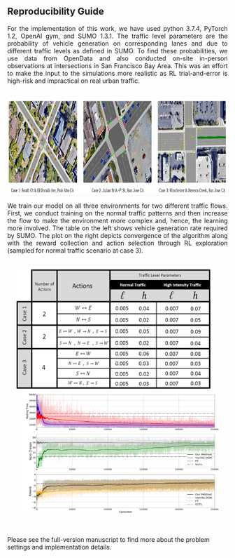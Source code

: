 ## Reproducibility Guide ##

<div align="justify"> For the implementation of this work, we have used python 3.7.4, PyTorch 1.2, OpenAI gym, and SUMO 1.3.1. The traffic level parameters are the probability of vehicle generation on corresponding lanes and due to different traffic levels as defined in SUMO. To find these probabilities, we use data from OpenData and also conducted on-site in-person observations at intersections in San Francisco Bay Area. This was an effort to make the input to the simulations more realistic as RL trial-and-error is high-risk and impractical on real urban traffic.  </div> <br>

<img src=./Figures/envs.png width="1100" height="220" /> <br>

<div align="justify"> We train our model on all three environments for two different traffic flows. First, we conduct training on the normal traffic patterns and then increase the flow to make the environment more complex and, hence, the learning more involved. The table on the left shows vehicle generation rate required by SUMO. The plot on the right depicts convergence of the algorithm along with the reward collection and action selection through RL exploration (sampled for normal traffic scenario at case 3). </div> <br>

<!--- ## Traffic vehicle generation rate <br> --->
<!--- <img src=table.PNG width="450" height="250" /> --->

<p float="left">
  &emsp;
  <img src=table.PNG width="450" height="280" />
  &emsp; &emsp; &emsp; &emsp;
  <img src=final_plot.png width="450" height="280" />
</p> <br>

Please see the full-version manuscript to find more about the problem settings and implementation details.

